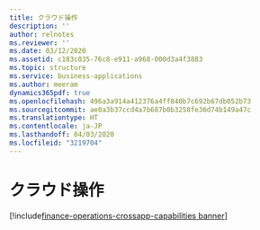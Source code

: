 ```yaml
---
title: クラウド操作
description: ''
author: relnotes
ms.reviewer: ''
ms.date: 03/12/2020
ms.assetid: c183c035-76c8-e911-a968-000d3a4f3883
ms.topic: structure
ms.service: business-applications
ms.author: meeram
dynamics365pdf: true
ms.openlocfilehash: 496a3a914a412376a4ff840b7c692b67db052b73
ms.sourcegitcommit: ae0a3b37ccd4a7b687b0b3258fe36d74b149a47c
ms.translationtype: HT
ms.contentlocale: ja-JP
ms.lasthandoff: 04/03/2020
ms.locfileid: "3219704"
---
```

# <a name="cloud-operations"></a>クラウド操作

[!include[finance-operations-crossapp-capabilities banner](../includes/finance-operations-crossapp-capabilities.md)]

<!--structure start-->

<!--structure end-->



